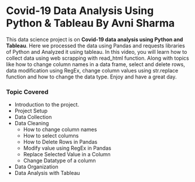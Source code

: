 # Covid-19 Data Analysis Using Python & Tableau By Avni Sharma
This data science project is on **Covid-19 data analysis using Python and Tableau**. 
Here we processed the data using Pandas and requests libraries of Python and Analyzed it using tableau.
In this video, you will learn how to collect data using web scrapping with read_html function. 
Along with topics like how to change column names in a data frame,
select and delete rows, data modification using RegEx, change column values using str.replace function
and how to change the data type. Enjoy and have a great day.

### Topic Covered 

- Introduction to the project.
- Project Setup
- Data Collection
- Data Cleaning
  - How to change column names
  - How to select columns
  - How to Delete Rows in Pandas
  - Modify value using RegEx in Pandas 
  - Replace Selected Value in a Column
  - Change Datatype of a column
 - Data Organization
 - Data Analysis with Tableau
